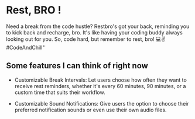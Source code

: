 # Rest, BRO !

Need a break from the code hustle? Restbro's got your back, reminding you to kick back and recharge, bro. It's like having your coding buddy always looking out for you. So, code hard, but remember to rest, bro! 💻✌️ #CodeAndChill"

## Some features I can think of right now
- Customizable Break Intervals: Let users choose how often they want to receive rest reminders, whether it's every 60 minutes, 90 minutes, or a custom time that suits their workflow.

- Customizable Sound Notifications: Give users the option to choose their preferred notification sounds or even use their own audio files.